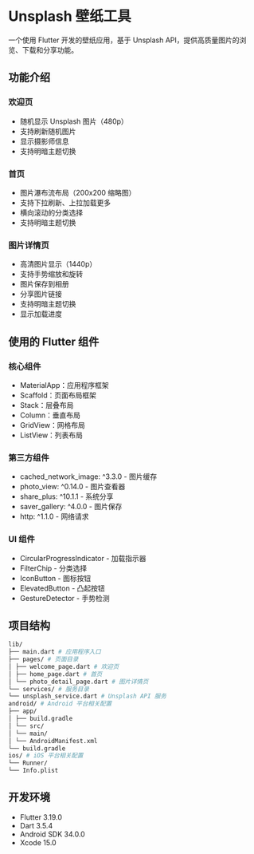 # Unsplash 壁纸工具

一个使用 Flutter 开发的壁纸应用，基于 Unsplash API，提供高质量图片的浏览、下载和分享功能。

## 功能介绍

### 欢迎页

- 随机显示 Unsplash 图片（480p）
- 支持刷新随机图片
- 显示摄影师信息
- 支持明暗主题切换

### 首页

- 图片瀑布流布局（200x200 缩略图）
- 支持下拉刷新、上拉加载更多
- 横向滚动的分类选择
- 支持明暗主题切换

### 图片详情页

- 高清图片显示（1440p）
- 支持手势缩放和旋转
- 图片保存到相册
- 分享图片链接
- 支持明暗主题切换
- 显示加载进度

## 使用的 Flutter 组件

### 核心组件

- MaterialApp：应用程序框架
- Scaffold：页面布局框架
- Stack：层叠布局
- Column：垂直布局
- GridView：网格布局
- ListView：列表布局

### 第三方组件

- cached_network_image: ^3.3.0 - 图片缓存
- photo_view: ^0.14.0 - 图片查看器
- share_plus: ^10.1.1 - 系统分享
- saver_gallery: ^4.0.0 - 图片保存
- http: ^1.1.0 - 网络请求

### UI 组件

- CircularProgressIndicator - 加载指示器
- FilterChip - 分类选择
- IconButton - 图标按钮
- ElevatedButton - 凸起按钮
- GestureDetector - 手势检测

## 项目结构

```sh
lib/
├── main.dart # 应用程序入口
├── pages/ # 页面目录
│ ├── welcome_page.dart # 欢迎页
│ ├── home_page.dart # 首页
│ └── photo_detail_page.dart # 图片详情页
└── services/ # 服务目录
└── unsplash_service.dart # Unsplash API 服务
android/ # Android 平台相关配置
├── app/
│ ├── build.gradle
│ └── src/
│ └── main/
│ └── AndroidManifest.xml
└── build.gradle
ios/ # iOS 平台相关配置
└── Runner/
└── Info.plist
```

## 开发环境

- Flutter 3.19.0
- Dart 3.5.4
- Android SDK 34.0.0
- Xcode 15.0
